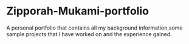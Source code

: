# Zipporah-Mukami-portfolio
A personal portfolio that contains all my background information,some sample projects that I have worked on and the experience gained.
